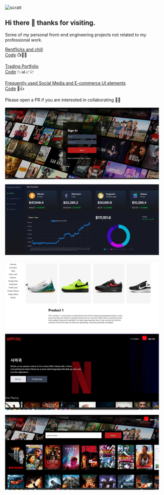 ![scratt](https://github.com/user-attachments/assets/06d54a3c-9f78-42bf-aa12-b2971b043d95)

## Hi there 👋 thanks for visiting.

Some of my personal front-end engineering projects not related to my professional work.

[Rentflicks and chill](https://nflixandchilll.web.app)  
[Code](https://github.com/Sandesh-bn/DefinitelyNotNetflicks) 📺🍿🍾


  
[Trading Portfolio](https://minimalistic-trading-portfolio-app.vercel.app/)   
[Code](https://github.com/Sandesh-bn/-Minimalistic-Trading-Portfolio-App-) 📉📊📈💹

[Frequently used Social Media and E-commerce UI elements](https://social-media-ecommerce-ui-toolkit.vercel.app/)  
[Code](https://github.com/Sandesh-bn/Social-Media-Ecommerce-UI-toolkit) 🩷👍


Please open a PR if you are interested in collaborating 🤝🤝


![Preview 1](https://raw.githubusercontent.com/Sandesh-bn/DefinitelyNotNetflicks/refs/heads/master/src/assets/preview-1.jpg)

![Preview 2](https://raw.githubusercontent.com/Sandesh-bn/-Minimalistic-Trading-Portfolio-App-/refs/heads/master/src/assets/images/preview-1.jpg)

![Preview 3](https://raw.githubusercontent.com/Sandesh-bn/Social-Media-Ecommerce-UI-toolkit/refs/heads/master/src/assets/images/preview-1.jpg)


![Preview 3](https://raw.githubusercontent.com/Sandesh-bn/DefinitelyNotNetflicks/refs/heads/master/src/assets/preview-3.jpg)

![Preview 5](https://raw.githubusercontent.com/Sandesh-bn/DefinitelyNotNetflicks/refs/heads/master/src/assets/preview-5.jpg)

